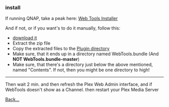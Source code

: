 ### install

If running QNAP, take a peak here:
[Web Tools Installer](https://github.com/ukdtom/WTInstaller/releases/latest)

And if not, or if you want's to do it manually, follow this:

* [download it](https://github.com/dagalufh/WebTools.bundle/releases/latest) 
* Extract the zip file
* Copy the extracted files to the [Plugin directory](https://support.plex.tv/hc/en-us/articles/201106098)
* Make sure, that it ends up in a directory named WebTools.bundle (And **NOT WebTools.bundle-master**)
* Make sure, that there's a directory just below the above mentioned, named "Contents". If not, then you might be one directory to high!


***

Then wait 2 min. and then refresh the Plex Web Admin interface, and if WebTools doesn't show as a Channel. then restart your Plex Media Server






[Back...](https://github.com/dagalufh/WebTools.bundle/wiki)